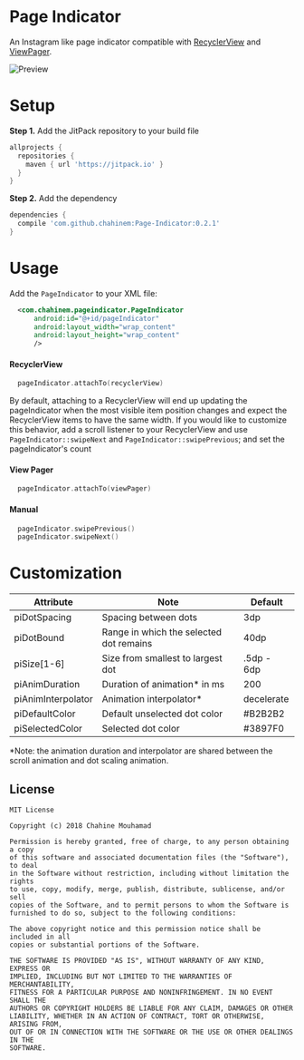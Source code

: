 # Page Indicator

An Instagram like page indicator compatible with [RecyclerView](https://developer.android.com/reference/android/support/v7/widget/RecyclerView.html) and [ViewPager](https://developer.android.com/reference/android/support/v4/view/ViewPager.html).

![Preview](/art/pageindicator.gif)

# Setup

__Step 1.__ Add the JitPack repository to your build file
```groovy
allprojects {
  repositories {
    maven { url 'https://jitpack.io' }
  }
}
```
__Step 2.__ Add the dependency

```groovy
dependencies {
  compile 'com.github.chahinem:Page-Indicator:0.2.1'
}
```

# Usage

Add the `PageIndicator` to your XML file:

```xml
  <com.chahinem.pageindicator.PageIndicator
      android:id="@+id/pageIndicator"
      android:layout_width="wrap_content"
      android:layout_height="wrap_content"
      />
```

#### RecyclerView

```kotlin
  pageIndicator.attachTo(recyclerView)
```

By default, attaching to a RecyclerView will end up updating the pageIndicator when the most visible item position changes and expect the RecyclerView items to have the same width. 
If you would like to customize this behavior, add a scroll listener to your RecyclerView and use `PageIndicator::swipeNext` and `PageIndicator::swipePrevious`; and set the pageIndicator's count

#### View Pager

```kotlin
  pageIndicator.attachTo(viewPager)
```

#### Manual
```kotlin
  pageIndicator.swipePrevious()
  pageIndicator.swipeNext()
```

# Customization

| Attribute           | Note                                      | Default     |
|---------------------|-------------------------------------------|-------------|
| piDotSpacing        | Spacing between dots                      | 3dp         |
| piDotBound          | Range in which the selected dot remains   | 40dp        |
| piSize[1-6]         | Size from smallest to largest dot         | .5dp - 6dp  |
| piAnimDuration      | Duration of animation* in ms              | 200         |
| piAnimInterpolator  | Animation interpolator*                   | decelerate  |
| piDefaultColor      | Default unselected dot color              | #B2B2B2     |
| piSelectedColor     | Selected dot color                        | #3897F0     |


*Note: the animation duration and interpolator are shared between the scroll animation and dot scaling animation.

## License

```
MIT License

Copyright (c) 2018 Chahine Mouhamad

Permission is hereby granted, free of charge, to any person obtaining a copy
of this software and associated documentation files (the "Software"), to deal
in the Software without restriction, including without limitation the rights
to use, copy, modify, merge, publish, distribute, sublicense, and/or sell
copies of the Software, and to permit persons to whom the Software is
furnished to do so, subject to the following conditions:

The above copyright notice and this permission notice shall be included in all
copies or substantial portions of the Software.

THE SOFTWARE IS PROVIDED "AS IS", WITHOUT WARRANTY OF ANY KIND, EXPRESS OR
IMPLIED, INCLUDING BUT NOT LIMITED TO THE WARRANTIES OF MERCHANTABILITY,
FITNESS FOR A PARTICULAR PURPOSE AND NONINFRINGEMENT. IN NO EVENT SHALL THE
AUTHORS OR COPYRIGHT HOLDERS BE LIABLE FOR ANY CLAIM, DAMAGES OR OTHER
LIABILITY, WHETHER IN AN ACTION OF CONTRACT, TORT OR OTHERWISE, ARISING FROM,
OUT OF OR IN CONNECTION WITH THE SOFTWARE OR THE USE OR OTHER DEALINGS IN THE
SOFTWARE.

```

